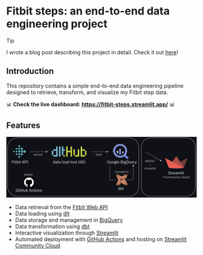 # Fitbit steps: an end-to-end data engineering project

> [!TIP]
> I wrote a blog post describing this project in detail. Check it out [here](https://fnery.io/posts/end-to-end-de-fitbit-data/)!

## Introduction

This repository contains a simple end-to-end data engineering pipeline designed to retrieve, transform, and visualize my Fitbit step data. 

📊 **Check the live dashboard: https://fitbit-steps.streamlit.app/** 📊

## Features

![diagram](visualize/diagram.png)

- Data retrieval from the [Fitbit Web API](https://dev.fitbit.com/build/reference/web-api/)
- Data loading using [dlt](https://dlthub.com/)
- Data storage and management in [BigQuery](https://cloud.google.com/bigquery)
- Data transformation using [dbt](https://www.getdbt.com/)
- Interactive visualization through [Streamlit](https://streamlit.io/)
- Automated deployment with [GitHub Actions](https://github.com/features/actions) and hosting on [Streamlit Community Cloud](https://streamlit.io/cloud)
